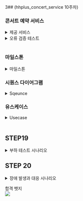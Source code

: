 3## (hhplus_concert_service 10주차)
### 콘서트 예약 서비스
<details>
<summary>제공 서비스</summary>
  <li>1.예약 가능 콘서트 조회</li>
  <li>2.콘서트 날짜 및 좌석 조회</li>
  <li>3.콘서트 예약</li>
  <li>4.포인트 조회/충전/사용</li>
  <li>결제</li>
</details>

<details>
<summary>오류 검증 테스트</summary>
  <ul>
    <li>콘서트 조회</li>
      <ul>
        <li>1. 예약 가능 콘서트가 아닌 경우</li>
      </ul>
  </ul>

  <ul>
    <li>콘서트 예약</li>
    <ul>
      <li>1.이미 예약된 좌석일 경우</li>
      <li>2.예약 후 5분 내 결제를 완료하지 않은 경우</li>
    </ul>
  </ul>
  
  <ul>
    <li>포인트 조회/충전/사용</li>
      <ul>
        <li>1.충전 포인트가 0보다 작은경우</li>
      </ul>
  </ul>

  <ul>
    <li>결제</li>
      <ul>
        <li>1.포인트가 부족할 경우</li>
        <li>2.토큰이 없는 경우</li>
      </ul>
  </ul>
</details>

<br>

### 마일스톤
<details>
  <summary>마일스톤</summary>
  <li>
    <img width="1029" alt="마일스톤" src="https://github.com/user-attachments/assets/3f7307e9-0d13-4f24-a364-2af9366696de">

 </li>
</details>

### 시퀀스 다이어그램
<details>
  <summary>Sqeunce</summary>
  <li><img width="521" alt="유스케이스 예시" src="https://github.com/user-attachments/assets/12258fb1-8da2-45b8-afbb-78de93634a0f">
</li>
</details>

### 유스케이스
<details>
  <summary>Usecase</summary>
  <li><img width="500" alt="유스케이스 다이어그램" src="https://github.com/user-attachments/assets/eaea2ac8-4eed-4792-b50e-73162d165d52"></li>
</details>

<br>

## STEP19
<details>
  <summary>부하 테스트 시나리오</summary>

## 부하 테스트 환경

### 사양
CPU: M2 Pro <br>
Ram: 16Gb <br>
ssd: 512Gb <br>
Tool: K6  <br><br>

## 1. 좌석 선택 및 예약 

### 선정이유
콘서트 예매에 있어 가장 중요한 부분이고 트래픽이 가장 많이 몰리는 부분이라 생각했습니다. <br>
이 시점에서 서버가 얼마나 많은 동시 접속을 처리할 수 있는지 테스트해야합니다. <br>
그렇기에 부하테스트를 진행하였습니다. <br><br>

### 목표 TPS  
min: 500TPS <br> 
max: 1000TPS  <br><br>

### Load Test (부하 테스트)
Vus: 500 (초당 가상 유저수) <br>
Duration: 60s <br>

```
import http from 'k6/http';
import { sleep } from 'k6';

export let options = {
    vus: 500, // 가상 사용자 수
    duration: '60s', // 테스트 지속 시간
};

function generateUserId() {
    return 'user_' + Math.floor(Math.random() * 100000);
}

function generateItemId() {
    return Math.floor(Math.random() * 100) + 1; // 무작위 itemId 생성 (1-100)
}

function generateSeatId() {
    return Math.floor(Math.random() * 50) + 1; // 무작위 seatId 생성 (1-50)
}

function generateTotalPrice() {
    return Math.floor(Math.random() * 1000) + 100; // 무작위 totalPrice 생성 (100-1100)
}

export default function () {

    const url = 'http://localhost:8080/reservation';

    // 무작위 데이터 생성
    const payload = JSON.stringify({
        userId: generateUserId(),
        concertId: 1,
        itemId: generateItemId(),
        seatId: generateSeatId(),
        totalPrice: generateTotalPrice(),
        status: 'N', // 예약 상태
    });

    // 요청 헤더 설정
    const params = {
        headers: {
            'Content-Type': 'application/json',
        },
    };

    // POST 요청 보내기
    let response = http.post(url, payload, params);

    // 응답 상태 코드와 내용을 검사
    check(response, {
        'is status 200': (r) => r.status === 200,
    });

    sleep(1); // 각 요청 사이의 대기 시간
}
```

<img width="866" alt="스크린샷 2024-08-22 오전 11 29 56" src="https://github.com/user-attachments/assets/897faf17-7080-4e24-89bb-90e0cf52611d"> <br>


<br>

### Soak Test (내구성 테스트)
Vus: 500 <br>
Duration: 10m <br>

```
import http from 'k6/http';
import { sleep } from 'k6';

export let options = {
    vus: 500, // 가상 사용자 수
    duration: '10m', // 테스트 지속 시간
};

function generateUserId() {
    return 'user_' + Math.floor(Math.random() * 100000);
}

function generateItemId() {
    return Math.floor(Math.random() * 100) + 1; // 무작위 itemId 생성 (1-100)
}

function generateSeatId() {
    return Math.floor(Math.random() * 50) + 1; // 무작위 seatId 생성 (1-50)
}

function generateTotalPrice() {
    return Math.floor(Math.random() * 1000) + 100; // 무작위 totalPrice 생성 (100-1100)
}

export default function () {

    const url = 'http://localhost:8080/reservation';

    // 무작위 데이터 생성
    const payload = JSON.stringify({
        userId: generateUserId(),
        concertId: 1,
        itemId: generateItemId(),
        seatId: generateSeatId(),
        totalPrice: generateTotalPrice(),
        status: 'N', // 예약 상태
    });

    // 요청 헤더 설정
    const params = {
        headers: {
            'Content-Type': 'application/json',
        },
    };

    // POST 요청 보내기
    let response = http.post(url, payload, params);

    // 응답 상태 코드와 내용을 검사
    check(response, {
        'is status 200': (r) => r.status === 200,
    });

    sleep(1); // 각 요청 사이의 대기 시간
}
```

<img width="848" alt="스크린샷 2024-08-22 오전 11 51 48" src="https://github.com/user-attachments/assets/f85208c0-3707-4561-acd1-a4dd708e162c">  <br><br>

### Stress Test (스트레스 테스트)
1. 2분 동안 Vus=500 <br>
2. 2분 동안 Vus=750 <br>  
3. 2분 동안 Vus=1000 <br>
4. 2분 동안 종료 <br>

```
import http from 'k6/http';
import { sleep } from 'k6';

export let options = {
    stages: [
        { duration: "2m", target: 500 },
        { duration: "2m", target: 750 },
        { duration: "2m", target: 1000 },
        { duration: "2m", target: 0 }
    ],
};

function generateUserId() {
    return 'user_' + Math.floor(Math.random() * 100000);
}

function generateItemId() {
    return Math.floor(Math.random() * 100) + 1; // 무작위 itemId 생성 (1-100)
}

function generateSeatId() {
    return Math.floor(Math.random() * 50) + 1; // 무작위 seatId 생성 (1-50)
}

function generateTotalPrice() {
    return Math.floor(Math.random() * 1000) + 100; // 무작위 totalPrice 생성 (100-1100)
}

export default function () {

    const url = 'http://localhost:8080/reservation';

    // 무작위 데이터 생성
    const payload = JSON.stringify({
        userId: generateUserId(),
        concertId: 1,
        itemId: generateItemId(),
        seatId: generateSeatId(),
        totalPrice: generateTotalPrice(),
        status: 'N', // 예약 상태
    });

    // 요청 헤더 설정
    const params = {
        headers: {
            'Content-Type': 'application/json',
        },
    };

    // POST 요청 보내기
    let response = http.post(url, payload, params);

    // 응답 상태 코드와 내용을 검사
    check(response, {
        'is status 200': (r) => r.status === 200,
    });

    sleep(1); // 각 요청 사이의 대기 시간
}
```

<img width="830" alt="스크린샷 2024-08-22 오후 12 06 16" src="https://github.com/user-attachments/assets/1bf3d17e-8b6c-4cbb-a9b7-c75f64d6b6b5"> <br><br>

### Peak Load Test (최고 부하 테스트)
1. 2분 동안 500명 유저로 증가 <br>
2. 5분 동안 1500명 유저로 최고 부하 테스트 <br>
3. 2분 동안 다시 500명 유저로 감소 <br>

```
import http from 'k6/http';
import { sleep } from 'k6';

export let options = {
    stages: [
        { duration: "2m", target: 500 },
        { duration: "5m", target: 1500 },
        { duration: "2m", target: 5000 }
    ],
};

function generateUserId() {
    return 'user_' + Math.floor(Math.random() * 100000);
}

function generateItemId() {
    return Math.floor(Math.random() * 100) + 1; // 무작위 itemId 생성 (1-100)
}

function generateSeatId() {
    return Math.floor(Math.random() * 50) + 1; // 무작위 seatId 생성 (1-50)
}

function generateTotalPrice() {
    return Math.floor(Math.random() * 1000) + 100; // 무작위 totalPrice 생성 (100-1100)
}

export default function () {

    const url = 'http://localhost:8080/reservation';

    // 무작위 데이터 생성
    const payload = JSON.stringify({
        userId: generateUserId(),
        concertId: 1,
        itemId: generateItemId(),
        seatId: generateSeatId(),
        totalPrice: generateTotalPrice(),
        status: 'N', // 예약 상태
    });

    // 요청 헤더 설정
    const params = {
        headers: {
            'Content-Type': 'application/json',
        },
    };

    // POST 요청 보내기
    let response = http.post(url, payload, params);

    // 응답 상태 코드와 내용을 검사
    check(response, {
        'is status 200': (r) => r.status === 200,
    });

    sleep(1); // 각 요청 사이의 대기 시간
}
```

<img width="832" alt="스크린샷 2024-08-22 오후 12 18 19" src="https://github.com/user-attachments/assets/b053cbd3-39d2-486f-8c45-0d848c31bc7b"> <br>

<br><br><br>

## 2.토큰 대기열 발급

### 선정이유
새로운 토큰을 생성하고 Redis와 데이터베이스에 동시에 저장하는 기능입니다. <br>
특히 Redis의 'ZSet'에 토큰을 추가하는 작업은 높은 부하를 일으키고, 그로 인해 <br>
대량의 토큰 생성시 성능 저하 문제가 발생할 수 있다 생각했습니다. <br><br>

### 목표 TPS  
min: 500TPS <br> 
max: 1000TPS  <br><br>

### Load Test (부하 테스트)
Vus: 500 (초당 가상 유저수) <br>
Duration: 60s <br>

```
import http from 'k6/http';
import { sleep } from 'k6';

// 환경변수로 설정된 값을 사용합니다
const API_URL = __ENV.API_URL || 'http://localhost:8080/token/add';
const CONCERT_ID = 1;

function generateUserId() {
    return 'user_' + Math.floor(Math.random() * 100000);
}
export const options = {
    vus: 500,
    duration: '60s'
};

export default function () {
    const payload = JSON.stringify({
        userId: generateUserId(),
        concertId: CONCERT_ID
    });

    const headers = { 'Content-Type': 'application/json' };

    let response = http.post(API_URL, payload, { headers: headers });

    sleep(1);
}
```

<img width="865" alt="스크린샷 2024-08-22 오후 1 35 27" src="https://github.com/user-attachments/assets/fd7ea0a7-644e-4dff-80ea-4eff4baf782b"> <br>


<br><br>

### Soak Test (내구성 테스트)
Vus: 500 <br>
Duration: 10m <br>

```
import http from 'k6/http';
import { sleep } from 'k6';

// 환경변수로 설정된 값을 사용합니다
const API_URL = __ENV.API_URL || 'http://localhost:8080/token/add';
const CONCERT_ID = 1;

function generateUserId() {
    return 'user_' + Math.floor(Math.random() * 100000);
}
export const options = {
    vus: 500,
    duration: '10m'
};

export default function () {
    const payload = JSON.stringify({
        userId: generateUserId(),
        concertId: CONCERT_ID
    });

    const headers = { 'Content-Type': 'application/json' };

    let response = http.post(API_URL, payload, { headers: headers });

    sleep(1);
}
```

<img width="853" alt="스크린샷 2024-08-22 오후 1 48 46" src="https://github.com/user-attachments/assets/e904c8b1-8902-409f-96bb-57225fcaaf6e"> <br>

### Stress Test (스트레스 테스트)
1. 2분 동안 Vus=500 <br>
2. 2분 동안 Vus=750 <br>  
3. 2분 동안 Vus=1000 <br>
4. 2분 동안 종료 <br>

```
import http from 'k6/http';
import { sleep } from 'k6';

// 환경변수로 설정된 값을 사용합니다
const API_URL = __ENV.API_URL || 'http://localhost:8080/token/add';
const CONCERT_ID = 1;

function generateUserId() {
    return 'user_' + Math.floor(Math.random() * 100000);
}
export const options = {
    stages: [
        { duration: "2m", target: 500 },
        { duration: "2m", target: 750 },
        { duration: "2m", target: 1000 },
        { duration: "2m", target: 0}
    ],
};

export default function () {
    const payload = JSON.stringify({
        userId: generateUserId(),
        concertId: CONCERT_ID
    });

    const headers = { 'Content-Type': 'application/json' };

    let response = http.post(API_URL, payload, { headers: headers });

    sleep(1);
}
```

<img width="830" alt="스크린샷 2024-08-22 오후 12 06 16" src="https://github.com/user-attachments/assets/1bf3d17e-8b6c-4cbb-a9b7-c75f64d6b6b5"> <br>

<br><br>

### Peak Load Test (최고 부하 테스트)
1. 2분 동안 500명 유저로 증가 <br>
2. 5분 동안 1500명 유저로 최고 부하 테스트 <br>
3. 2분 동안 다시 500명 유저로 감소 <br>
```
import http from 'k6/http';
import { sleep } from 'k6';

// 환경변수로 설정된 값을 사용합니다
const API_URL = __ENV.API_URL || 'http://localhost:8080/token/add';
const CONCERT_ID = 1;

function generateUserId() {
    return 'user_' + Math.floor(Math.random() * 100000);
}
export const options = {
    stages: [
        { duration: "2m", target: 500 },
        { duration: "5m", target: 1500 },
        { duration: "2m", target: 500 }
    ],
};

export default function () {
    const payload = JSON.stringify({
        userId: generateUserId(),
        concertId: CONCERT_ID
    });

    const headers = { 'Content-Type': 'application/json' };

    let response = http.post(API_URL, payload, { headers: headers });

    sleep(1);
}
```

<img width="868" alt="스크린샷 2024-08-22 오후 2 18 56" src="https://github.com/user-attachments/assets/09e8b86f-749a-4b06-ada2-ef7f54117de4"> <br>

<br><br><br>

</details>

## STEP 20
<details>
  <summary>장애 발생과 대응 시나리오</summary>

  ### 1. 장애 감지
  HealthCheck와 같은 모니터링 도구를 통하여 시스템지표, 비지니스 지표, 외부 연동 시스템 지표등 이상 현상을 감지하고 <br>
  이상 현상 감지 시,MSA 구조에 맞게 각 담당자에게 알람 전달을 전달합니다. <br><br>

  ### 2. 장애 분류 및 우선순위 설정
  장애의 종류와 심각도를 파악하고 장애의 영향 범위와 비지니스에 미치는 영향을 기반으로 우선순위를 설정합니다. <br><br>

  ### 3. 초기 대응 및 원인 파악
  임시 조치로 서버 재시작, 트래픽 차단 등의 조치를 취하고, 저장된 Log와 모니터링 데이터를 분석하여 원인을 파악하고 <br>
  문제와 대응과정을 기록합니다. <br><br>
  
  ### 4. 문제 해결
  원인 분석 결과를 토대로 문제를 해결하기 위한 조치를 취하고 TDD를 통한 서비스의 정상 작동 유무를 테스트합니다. <br><br>

  ### 5. 복구 및 서비스 재개
  문제 해결 후 서비스를 정상 상태로 복구 하고, 시스템이 정상적으로 작동하는지 지속적으로 모니터링합니다. <br><br>

  ### 6. 사후 분석 및 개선
  장애 발생 원인과 대응 과정을 분석하는 회의를 진행하고 분석 결과를 토대로 시스템의 취약점을 보완하고 <br>
  예방 조치를 수립합니다. <br><br>

  ### 7. 문서화 및 보고
  위의 모든 과정을 포함한 장애 보고서를 작성하고 관련된 사람들과 필요한 정보를 공유합니다.
</details>

합격 뱃지 <br>
<a href="https://hhpluscertificateofcompletion.oopy.io/">
  <img src="https://static.spartacodingclub.kr/hanghae99/plus/completion/badge_purple.svg" />
</a>

